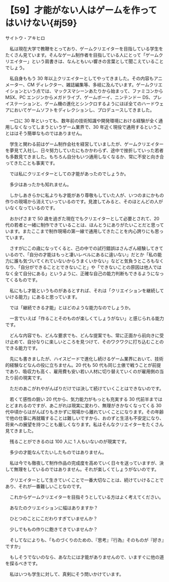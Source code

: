 # 【59】才能がない人はゲームを作ってはいけない{#j59}

<div class="author">サイトウ・アキヒロ</div>

　私は現在大学で教鞭をとっており、ゲームクリエイターを目指している学生をたくさん見ています。そんなゲーム制作者を目指している人にとって「ゲームクリエイター」という肩書きは、なんともいい響きの言葉として聞こえていることでしょう。

　私自身ももう 30 年以上クリエイターとしてやってきました。その内容もアニメーター、CM ディレクター、雑誌編集等、多岐に及んでいます。ゲームクリエイションという点では、マックスマシーンあたりから始まって、ファミコンから MSX、PC エンジンからメガドライブ、ゲームボーイ、ニンテンドー DS、プレイステーションと、ゲーム機の進化とシンクロするようにほぼ全てのハードウェアにおいてゲームソフトをディレクションし、プロデュースしてきました。

　一口に 30 年といっても、数年前の技術知識や開発環境における経験が全く通用しなくなってしまうというゲーム業界で、30 年近く現役で通用するということははそう簡単なものではありません。

　学生と関わる前はゲーム制作会社を経営していましたが、ゲームクリエイターを夢見て入社し、日々努力していたにもかかわらず、途中で挫折していった若者も多数見てきました。もちろん自分もいつ通用しなくなるか、常に不安と向き合ってきたことも事実です。

　では私にクリエイターとしての才能があったのでしょうか。

　多少はあったかも知れません。

　しかしあきらかに私よりも才能があり尊敬もしていた人が、いつのまにかもの作りの現場から消えていっているのです。見渡してみると、そのほとんどの人がいなくなっているのです。

　おかげさまで 50 歳を過ぎた現在でもクリエイターとして必要とされて、20 代の若者と一緒に制作できていることは、ほんとうにありがたいことだと思っています。またここまで制作現場の第一線で通用してきたことを内心誇りにも思っています。

　さすがにこの歳になってくると、己の中での試行錯誤はさんざん経験してきているので、「自分の才能はもっと凄いレベルにあるに違いない」だとか「私の能力に誰も気づいてくれていないからうまくいかない」などと気負うところもなくなり、「自分ができることとできないこと」や「できないことの原因は他人ではなく全て自分にある」というように、正確な自己の能力判断もできるようになってくるものです。

　私にもし才能というものがあるとすれば、それは「クリエイションを継続していける能力」にあると思っています。

　では「継続できる才能」とはどのような能力なのでしょうか。

　一言でいえば「作ることそのものが楽しくてしょうがない」と感じられる能力です。

　どんな内容でも、どんな要求でも、どんな提案でも、常に正面から前向きに受け止めて、自分なりに楽しいところを見つけて、そのワクワクに打ち込むことのできる能力です。

　先にも書きましたが、ハイスピードで進化し続けるゲーム業界において、技術的経験などなんの役に立ちません。20 代も 50 代も同じ土俵で戦うことが前提であり、吸収力も高く、雇用費も安い若い人材に切り替えていくのが雇用側の当たり前の現実です。

　ただのあこがれやがんばりだけでは決して続けていくことはできないのです。

　若くて感性の鋭い 20 代から、気力能力がもっとも充実する 30 代前半まではとどまれるのですが、あこがれは現実に変わり、無理がきかなくなってくる 30 代中頃からはがんばりもきかずに現場から離れていくことになります。その年齢で他の仕事に再就職することは難しいですから、おのずと生活も不安定になり、将来への展望を持つことも厳しくなります。私はそんなクリエイターをたくさん見てきました。

　残ることができるのは 100 人に 1 人もいないのが現実です。

　多少の才能なんてたいしたものではありません。

　私は今でも徹夜して制作作品の完成度を高めていく日々を送っていますが、決して無理をしているのではありません。それが楽しくてしょうがないのです。

　クリエイターとして生きていくことで一番大切なことは、続けていけることであり、それが一番難しいことなのです。

　これからゲームクリエイターを目指そうとしている方はよく考えてください。

　あなたのクリエイションに幅はありますか？

　ひとつのことにこだわりすぎていませんか？

　少しでももの作りに飽きてきていませんか？

　そしてなによりも、「ものづくりのための、『思考』『行為』そのものが『好き』ですか」

　もしそうでないのなら、あなたには才能がありませんので、いますぐに他の道を探るべきです。

　私はいつも学生に対して、真剣にそう問いかけています。
